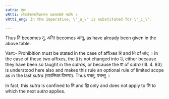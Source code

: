 ```yaml
---
sutra: एरुः
vRtti: लोडादेशानामिकारस्य उकारादेशो भवति ॥
vRtti_eng: In the Imperative, \"_u_\" is substituted for \"_i_\".

---
```

Thus ति becomes तु, अन्ति becomes अन्तु, as have already been given in the above table.

Vart:- Prohibition must be stated in the case of affixes हि and नि of लोट् । In the case of these two affixes, the इ is not changed into उ, either because they have been so taught in the _sutras_, or because the वा of _sutra_ (III. 4. 83) is understood here also and makes this rule an optional rule of limited scope as in the last _sutra_ (व्यवस्थित विभाषा). Thus पचतु, पचन्तु ।

In fact, this _sutra_ is confined to ति and झि only and does not apply to सि to which the next _sutra_ applies.